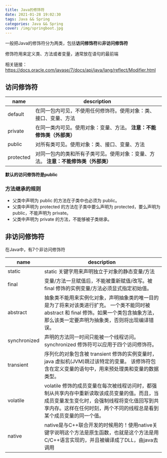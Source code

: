 ```yaml
---
title: Java的修饰符
date: 2021-01-28 19:02:30
tags: Java && Spring
categories: Java && Spring
cover: /img/springboot.jpg
---
```


一般把Java的修饰符分为两类，包括**访问修饰符**和**非访问修饰符**

修饰符用来定义类、方法或者变量，通常放在语句的最前端

相关链接：https://docs.oracle.com/javase/7/docs/api/java/lang/reflect/Modifier.html

## 访问修饰符

| name      | description                                                  |
| --------- | ------------------------------------------------------------ |
| default   | 在同一包内可见，不使用任何修饰符。使用对象：类、接口、变量、方法 |
| private   | 在同一类内可见。使用对象：变量、方法。 **注意：不能修饰类（外部类）** |
| public    | 对所有类可见。使用对象：类、接口、变量、方法                 |
| protected | 对同一包内的类和所有子类可见。使用对象：变量、方法。 **注意：不能修饰类（外部类）** |

**默认的访问修饰符是public**

### 方法继承的规则

- 父类中声明为 public 的方法在子类中也必须为 public。
- 父类中声明为 protected 的方法在子类中要么声明为 protected，要么声明为 public，不能声明为 private。
- 父类中声明为 private 的方法，不能够被子类继承。

## 非访问修饰符

在Java中，有7个非访问修饰符

| name         | description                                                  |
| ------------ | ------------------------------------------------------------ |
| static       | static 关键字用来声明独立于对象的静态变量/方法               |
| final        | 变量/方法一旦赋值后，不能被重新赋值/改写。被 final 修饰的实例变量/方法必须显式指定初始值。 |
| abstract     | 抽象类不能用来实例化对象，声明抽象类的唯一目的是为了将来对该类进行扩充。 一个类不能同时被 abstract 和 final 修饰。如果一个类包含抽象方法，那么该类一定要声明为抽象类，否则将出现编译错误。 |
| synchronized | 声明的方法同一时间只能被一个线程访问。synchronized 修饰符可以应用于四个访问修饰符。 |
| transient    | 序列化的对象包含被 transient 修饰的实例变量时，java 虚拟机(JVM)跳过该特定的变量。 该修饰符包含在定义变量的语句中，用来预处理类和变量的数据类型。 |
| volatile     | volatile 修饰的成员变量在每次被线程访问时，都强制从共享内存中重新读取该成员变量的值。而且，当成员变量发生变化时，会强制线程将变化值回写到共享内存。这样在任何时刻，两个不同的线程总是看到某个成员变量的同一个值。 |
| native       | native是与C++联合开发的时候用的！使用native关键字说明这个方法是原生函数，也就是这个方法是用C/C++语言实现的，并且被编译成了DLL，由java去调用 |

